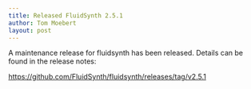 ```yaml
---
title: Released FluidSynth 2.5.1
author: Tom Moebert
layout: post
---
```


A maintenance release for fluidsynth has been released. Details can be found in the release notes:

<https://github.com/FluidSynth/fluidsynth/releases/tag/v2.5.1>
